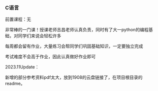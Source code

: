 ### C语言
前置课程：无

非常棒的一门课！授课老师吉昌老师认真负责，同时有了大一python的编程基础，对同学们来说会轻松许多

每周都会留有作业，大量练习会帮同学们巩固基础知识，一定要独立完成

考试难度不会高于作业，因此认真做好作业即可



2023.11Update：

新增的部分参考资料pdf太大，放到1908的云盘链接了，在项目根目录的readme。
